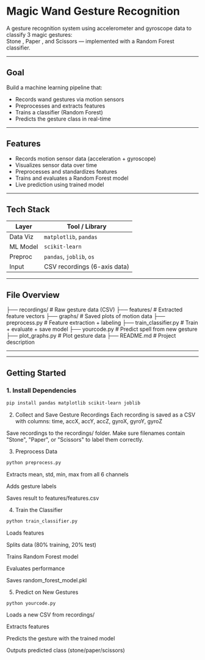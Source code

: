 # Magic Wand Gesture Recognition

A gesture recognition system using accelerometer and gyroscope data to classify 3 magic gestures:  
Stone , Paper , and Scissors  — implemented with a Random Forest classifier.

---

##  Goal

Build a machine learning pipeline that:
- Records wand gestures via motion sensors
- Preprocesses and extracts features
- Trains a classifier (Random Forest)
- Predicts the gesture class in real-time

---

## Features

-  Records motion sensor data (acceleration + gyroscope)
-  Visualizes sensor data over time
-  Preprocesses and standardizes features
-  Trains and evaluates a Random Forest model
-  Live prediction using trained model

---

##  Tech Stack

| Layer     | Tool / Library              |
|-----------|-----------------------------|
| Data Viz  | `matplotlib`, `pandas`      |
| ML Model  | `scikit-learn`              |
| Preproc   | `pandas`, `joblib`, `os`    |
| Input     | CSV recordings (6-axis data) |

---

##  File Overview
├── recordings/ # Raw gesture data (CSV)
├── features/ # Extracted feature vectors
├── graphs/ # Saved plots of motion data
├── preprocess.py # Feature extraction + labeling
├── train_classifier.py # Train + evaluate + save model
├── yourcode.py # Predict spell from new gesture
├── plot_graphs.py # Plot gesture data
├── README.md # Project description

---


---

##  Getting Started

### 1.  Install Dependencies

```bash
pip install pandas matplotlib scikit-learn joblib
```

2.  Collect and Save Gesture Recordings
Each recording is saved as a CSV with columns:
time, accX, accY, accZ, gyroX, gyroY, gyroZ

Save recordings to the recordings/ folder. Make sure filenames contain "Stone", "Paper", or "Scissors" to label them correctly.

3.  Preprocess Data

```bash
python preprocess.py
```
Extracts mean, std, min, max from all 6 channels

Adds gesture labels

Saves result to features/features.csv

4.  Train the Classifier
```bash
python train_classifier.py
```
Loads features

Splits data (80% training, 20% test)

Trains Random Forest model

Evaluates performance

Saves random_forest_model.pkl

5.  Predict on New Gestures
```bash
python yourcode.py
```
Loads a new CSV from recordings/

Extracts features

Predicts the gesture with the trained model


Outputs predicted class (stone/paper/scissors)


